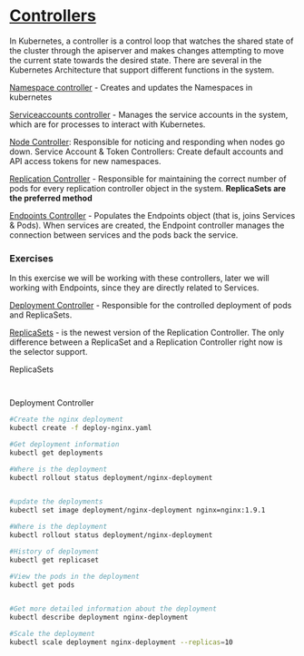 

# [Controllers](https://kubernetes.io/docs/concepts/workloads/controllers/)

In Kubernetes, a controller is a control loop that watches the shared state of the cluster through the apiserver and makes changes attempting to move the current state towards the desired state. There are several in the Kubernetes Architecture that support different functions in the system.

[Namespace controller](https://kubernetes.io/docs/concepts/overview/working-with-objects/namespaces/) - Creates and updates the Namespaces in kubernetes

[Serviceaccounts controller](https://kubernetes.io/docs/reference/access-authn-authz/service-accounts-admin/) - Manages the service accounts in the system, which are for processes to interact with Kubernetes.

[Node Controller](https://kubernetes.io/docs/reference/command-line-tools-reference/kube-controller-manager/): Responsible for noticing and responding when nodes go down.
Service Account & Token Controllers: Create default accounts and API access tokens for new namespaces.

[Replication Controller](https://kubernetes.io/docs/concepts/workloads/controllers/replicationcontroller/) - Responsible for maintaining the correct number of pods for every replication controller object in the system. **ReplicaSets are the preferred method**

[Endpoints Controller](https://kubernetes.io/docs/reference/generated/kubernetes-api/v1.10/#endpoints-v1-core) - Populates the Endpoints object (that is, joins Services & Pods). When services are created, the Endpoint controller manages the connection between services and the pods back the service.


### Exercises

In this exercise we will be working with these controllers, later we will working with Endpoints, since they are directly related to Services.

[Deployment Controller](https://kubernetes.io/docs/concepts/workloads/controllers/deployment/) - Responsible for the controlled deployment of pods and ReplicaSets.

[ReplicaSets](https://kubernetes.io/docs/concepts/workloads/controllers/replicaset/) -  is the newest version of the Replication Controller. The only difference between a ReplicaSet and a Replication Controller right now is the selector support.





ReplicaSets

```bash



```

Deployment Controller

```bash
#Create the nginx deployment
kubectl create -f deploy-nginx.yaml

#Get deployment information
kubectl get deployments

#Where is the deployment
kubectl rollout status deployment/nginx-deployment


#update the deployments
kubectl set image deployment/nginx-deployment nginx=nginx:1.9.1

#Where is the deployment
kubectl rollout status deployment/nginx-deployment

#History of deployment
kubectl get replicaset

#View the pods in the deployment
kubectl get pods


#Get more detailed information about the deployment
kubectl describe deployment nginx-deployment

#Scale the deployment
kubectl scale deployment nginx-deployment --replicas=10
```
